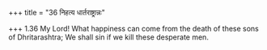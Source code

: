 +++
title = "36 निहत्य धार्तराष्ट्रान्नः"

+++
1.36 My Lord! What happiness can come from the death of these sons of
Dhritarashtra; We shall sin if we kill these desperate men.
